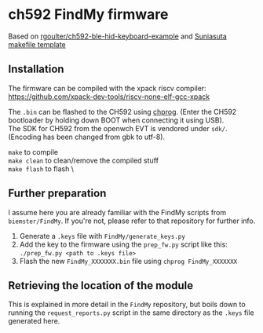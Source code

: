 ch592 FindMy firmware
=======================

Based on [rgoulter/ch592-ble-hid-keyboard-example](https://github.com/rgoulter/ch592-ble-hid-keyboard-example) and [Suniasuta makefile template](https://github.com/Suniasuta/CH592_Makefile_Template)

## Installation
The firmware can be compiled with the xpack riscv compiler: https://github.com/xpack-dev-tools/riscv-none-elf-gcc-xpack

The `.bin` can be flashed to the CH592 using [chprog](https://github.com/wagiminator/MCU-Flash-Tools). (Enter the CH592 bootloader by holding down BOOT when connecting it using USB).\
The SDK for CH592 from the openwch EVT is vendored under ``sdk/``. (Encoding has been changed from gbk to utf-8). 

``make`` to compile \
``make clean`` to clean/remove the compiled stuff \
``make flash`` to flash \

## Further preparation
I assume here you are already familiar with the FindMy scripts from `biemster/FindMy`. If you're not, please refer to that repository for further info.
1. Generate a `.keys` file with `FindMy/generate_keys.py`
2. Add the key to the firmware using the `prep_fw.py` script like this: `./prep_fw.py <path to .keys file>`
3. Flash the new `FindMy_XXXXXXX.bin` file using `chprog FindMy_XXXXXXX`

## Retrieving the location of the module
This is explained in more detail in the `FindMy` repository, but boils down to running the `request_reports.py` script in the same
directory as the `.keys` file generated here.
